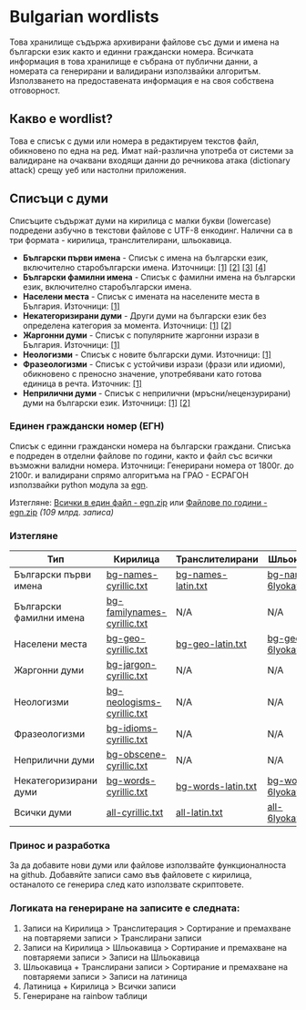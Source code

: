 # Bulgarian wordlists
Това хранилище съдържа архивирани файлове със думи и имена на български език както и единни граждански номера. Всичката информация в това хранилище е събрана от публични данни, а номерата са генерирани и валидирани използвайки алгоритъм. Използването на предоставената информация е на своя собствена отговорност.

## Какво е wordlist?
Това е списък с думи или номера в редактируем текстов файл, обикновено по една на ред. Имат най-различна употреба от системи за валидиране на очаквани входящи данни до речникова атака (dictionary attack) срещу уеб или настолни приложения.

## Списъци с думи
Списъците съдържат думи на кирилица с малки букви (lowercase) подредени азбучно в текстови файлове с UTF-8 енкодинг. Налични са в три формата - кирилица, транслителирани, шльокавица.

* **Български първи имена** - Списък с имена на български език, включително старобългарски имена. Източници: [[1]](http://stratsimir.exsisto.com/) [[2]](http://samoistina.com/3/imenatani.htm) [[3]](http://www.angelfire.com/ca6/ivayla/bgnames.htm) [[4]](http://stratsimir.exsisto.com/)
* **Български фамилни имена** - Списък с фамилни имена на български език, включително старобългарски имена.
 * **Населени места** - Списък с имената на населените места в България. Източници: [[1]](http://www.nsi.bg/nrnm)
 * **Некатегоризирани думи** - Други думи на български език без определена категория за момента. Източници: [[1]](https://github.com/vanyog/grammar-bg) [[2]](https://github.com/titoBouzout/Dictionaries)
 * **Жаргонни думи** - Списък с популярните жаргонни изрази в България. Източници: [[1]](https://bgjargon.com)
 * **Неологизми** - Списък с новите български думи. Източници: [[1]](http://ibl.bas.bg/infolex/neologisms.php)
 * **Фразеологизми** - Списък с устойчиви изрази (фрази или идиоми), обикновено с преносно значение, употребявани като готова единица в речта. Източник: [[1]](http://ibl.bas.bg/infolex/idioms.php)
 * **Неприлични думи** - Списък с неприлични (мръсни/нецензурирани) думи на български език. Източници: [[1]](https://github.com/zloban/obscene-words) [[2]](https://www.cs.cmu.edu/~biglou/resources/)

### Единен граждански номер (ЕГН)
Списък с единни граждански номера на български граждани. Списъка е подреден в отделни файлове по години, както и файл със всички възможни валидни номера. Източници: Генерирани номера от 1800г. до 2100г. и валидирани спрямо алгоритъма на ГРАО - ЕСРАГОН използвайки python модула за [egn](http://github.com/miglen/egn).

Изтегляне: [Всички в един файл - egn.zip](https://github.com/miglen/bulgarian-wordlists/releases/download/v1.0/egn.zip) или [Файлове по години - egn.zip](https://github.com/miglen/bulgarian-wordlists/releases/download/v1.0/egn-by-years.zip) *(109 млрд. записа)*

### Изтегляне
|Тип|Кирилица|Транслителирани|Шльокавица|Записи|
|--|--|--|--|--
|Български първи имена|[bg-names-cyrillic.txt](https://github.com/miglen/bulgarian-wordlists/blob/master/wordlists/bg-names-cyrillic.txt?raw=true)|[bg-names-latin.txt](https://github.com/miglen/bulgarian-wordlists/blob/master/wordlists/bg-names-latin.txt?raw=true)|[bg-names-6lyokavica.txt](https://github.com/miglen/bulgarian-wordlists/blob/master/wordlists/bg-names-6lyokavica.txt?raw=true)|31666
|Български фамилни имена|[bg-familynames-cyrillic.txt](https://github.com/miglen/bulgarian-wordlists/blob/master/wordlists/bg-familynames-cyrillic.txt?raw=true)|N/A|N/A|55265
|Населени места|[bg-geo-cyrillic.txt](https://github.com/miglen/bulgarian-wordlists/blob/master/wordlists/bg-geo-cyrillic.txt?raw=true)|[bg-geo-latin.txt](https://github.com/miglen/bulgarian-wordlists/blob/master/wordlists/bg-geo-latin.txt?raw=true)|[bg-geo-6lyokavica.txt](https://github.com/miglen/bulgarian-wordlists/blob/master/wordlists/bg-geo-6lyokavica.txt?raw=true)|4657
|Жаргонни думи|[bg-jargon-cyrillic.txt](https://github.com/miglen/bulgarian-wordlists/blob/master/wordlists/bg-jargon-cyrillic.txt?raw=true)|N/A|N/A|15264
|Неологизми|[bg-neologisms-cyrillic.txt](https://github.com/miglen/bulgarian-wordlists/blob/master/wordlists/bg-neologisms-cyrillic.txt?raw=true)|N/A|N/A|2381
|Фразеологизми|[bg-idioms-cyrillic.txt](https://github.com/miglen/bulgarian-wordlists/blob/master/wordlists/bg-idioms-cyrillic.txt?raw=true)|N/A|N/A|6924
|Неприлични думи|[bg-obscene-cyrillic.txt](https://github.com/miglen/bulgarian-wordlists/blob/master/wordlists/bg-obscene-cyrillic.txt?raw=true)|N/A|N/A|499
|Некатегоризирани думи|[bg-words-cyrillic.txt](https://github.com/miglen/bulgarian-wordlists/blob/master/wordlists/bg-words-cyrillic.txt?raw=true)|[bg-words-latin.txt](https://github.com/miglen/bulgarian-wordlists/blob/master/wordlists/bg-words-latin.txt?raw=true)|[bg-words-6lyokavica.txt](https://github.com/miglen/bulgarian-wordlists/blob/master/wordlists/bg-words-6lyokavica.txt?raw=true)|752537
|Всички думи|[all-cyrillic.txt](https://github.com/miglen/bulgarian-wordlists/blob/master/wordlists/all-cyrillic.txt?raw=true)|[all-latin.txt](https://github.com/miglen/bulgarian-wordlists/blob/master/wordlists/all-latin.txt?raw=true)|[all-6lyokavica.txt](https://github.com/miglen/bulgarian-wordlists/blob/master/wordlists/all-6lyokavica.txt?raw=true)|755130

### Принос и разработка
За да добавите нови думи или файлове използвайте функционалноста на github. Добавяйте записи само във файловете с кирилица, останалото се генерира след като използвате скриптовете.

### Логиката на генериране на записите е следната:
 1. Записи на Кирилица > Транслитерация > Сортирание и премахване на повтаряеми записи > Транслирани записи
 2. Записи на Кирилица > Шльокавица > Сортирание и премахване на повтаряеми записи > Записи на Шльокавица
 3. Шльокавица + Транслирани записи > Сортирание и премахване на повтаряеми записи > Записи на латиница
 4. Латиница + Кирилица > Всички записи
 5. Генериране на rainbow таблици
